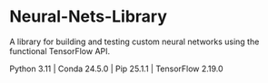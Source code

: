 # Neural-Nets-Library
A library for building and testing custom neural networks using the functional TensorFlow API.

Python 3.11 | Conda 24.5.0 | Pip 25.1.1 | TensorFlow 2.19.0

